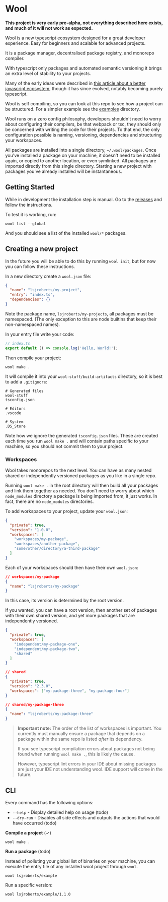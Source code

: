 # Wool

**This project is very early pre-alpha, not everything described here exists, and much of it will not work as expected.**

Wool is a new typescript ecosystem designed for a great developer experience. Easy for beginners and scalable for advanced projects.

It is a package manager, decentralised package registry, and monorepo compiler.

With typescript only packages and automated semantic versioning it brings an extra level of stability to your projects.

Many of the early ideas were described in [this article about a better javascript ecosystem](http://gelatindesign.co.uk/coding/javascript-ecosystem), though it has since evolved, notably becoming purely typescript.

Wool is self compiling, so you can look at this repo to see how a project can be structured. For a simpler example see the [examples](examples) directory.

Wool runs on a zero config philosophy, developers shouldn't need to worry about configuring their compilers, be that webpack or tsc, they should only be concerned with writing the code for their projects. To that end, the only configuration possible is naming, versioning, dependencies and structuring your workspaces.

All packages are installed into a single directory, `~/.wool/packages`. Once you've installed a package on your machine, it doesn't need to be installed again, or copied to another location, or even symlinked. All packages are imported directly from this single directory. Starting a new project with packages you've already installed will be instantaneous.

## Getting Started

While in development the installation step is manual. Go to the [releases](https://github.com/woolts/wool/releases) and follow the instructions.

To test it is working, run:

```
wool list --global
```

And you should see a list of the installed `wool/*` packages.

## Creating a new project

In the future you will be able to do this by running `wool init`, but for now you can follow these instructions.

In a new directory create a `wool.json` file:

```json
{
  "name": "lsjroberts/my-project",
  "entry": "index.ts",
  "dependencies": {}
}
```

Note the package name, `lsjroberts/my-projects`, all packages must be namespaced. (The only exception to this are node builtins that keep their non-namespaced names).

In your entry file write your code:

```ts
// index.ts
export default () => console.log('Hello, World!');
```

Then compile your project:

```
wool make .
```

It will compile it into your `wool-stuff/build-artifacts` directory, so it is best to add a `.gitignore`:

```
# Generated files
wool-stuff
tsconfig.json

# Editors
.vscode

# System
.DS_Store
```

Note how we ignore the generated `tsconfig.json` files. These are created each time you run `wool make .` and will contain paths specific to your machine, so you should not commit them to your project.

### Workspaces

Wool takes monorepos to the next level. You can have as many nested shared or independently versioned packages as you like in a single repo.

Running `wool make .` in the root directory will then build all your packages and link them together as needed. You don't need to worry about which `node_modules` directory a package is being imported from, it just works. In fact, there are no `node_modules` directories.

To add workspaces to your project, update your `wool.json`:

```json
{
  "private": true,
  "version": "1.0.0",
  "workspaces": [
    "workspaces/my-package",
    "workspaces/another-package",
    "some/other/directory/a-third-package"
  ]
}
```

Each of your workspaces should then have their own `wool.json`:

```json
// workspaces/my-package
{
  "name": "lsjroberts/my-package"
}
```

In this case, its version is determined by the root version.

If you wanted, you can have a root version, then another set of packages with their own shared version, and yet more packages that are independently versioned.

```json
{
  "private": true,
  "workspaces": [
    "independent/my-package-one",
    "independent/my-package-two",
    "shared"
  ]
}
```

```json
// shared
{
  "private": true,
  "version": "2.3.0",
  "workspaces": ["my-package-three", "my-package-four"]
}
```

```json
// shared/my-package-three
{
  "name": "lsjroberts/my-package-three"
}
```

> **Important note:** The order of the list of workspaces is important. You currently must manually ensure a package that depends on a package within the same repo is listed _after_ its dependency.
>
> If you see typescript compilation errors about packages not being found when running `wool make .`, this is likely the cause.
>
> However, typescript lint errors in your IDE about missing packages are just your IDE not understanding wool. IDE support will come in the future.

## CLI

Every command has the following options:

- `--help` - Display detailed help on usage (todo)
- `--dry-run` - Disables all side effects and outputs the actions that would have occurred (todo)

**Compile a project** (✓)

```
wool make .
```

**Run a package** (todo)

Instead of polluting your global list of binaries on your machine, you can execute the entry file of any installed wool project through `wool`.

```
wool lsjroberts/example
```

Run a specific version:

```
wool lsjroberts/example/1.1.0
```

<!--

**Execute a node ts file** (todo)

```
wool path/to/file.ts
```

**Initialise a project** (todo)

```
wool init
```

**Add a dependency** (wip)

```
wool add lsjroberts/package
```

Searches and installs packages, in order until a matching package and version is found:

1.  Offline first, from `~/.wool/packages`
2.  Previously specified registry for the package in `wool.lock`
3.  Registries in order listed in `wool.json`

Use `--offline` to only look for the package in the existing installed packages, skipping steps 2 and 3.

Use `--fresh` to ignore the `wool.lock` and search for the package online in registry order.

**Add a global dependency** (todo)

```
wool add --global lsjroberts/package
```

Installs a package but does not add it to the local project. Its binaries are symlinked from the `~/.wool/.bin` directory.

e.g.

```json
{
  "name": "lsjroberts/package",
  "version": "1.0.0",
  "bin": {
    "example": "./bin/example.sh"
  }
}
```

```
wool add lsjroberts/package --global
```

```
ls ~/.wool/.bin/example
> ~/.wool/.bin/example -> ../packages/lsjroberts/package/1.0.0/bin/example.sh
```

-->

<!-- **Symlink a package to `~/.wool/packages`** (todo)

```
wool link .
``` -->

<!--
**Version a package** (wip)

```
wool version [version]
```

If no version is provided, it attempts to detect semantic version changes and suggests a new version.

If it has changed, updates the version in `wool.json`.

**Bundle a package** (todo)

```
wool bundle
wool bundle ~/example.tar.gz
wool bundle --version 1.1.0
```

Versions and zips a package into an installable bundle.

**Publish a package** (todo)

```
wool publish
wool publish --version 1.1.0
```

Bundles the package then publishes it to each listed registry that is compatible.

**Publish a package only locally to the `~/.wool` directory** (wip)

```
wool local?
wool local? --watch
```

Bundles and installs the package into `~/.wool/packages/[namespace]/[package]/[version]`.

Use `--watch` to watch its files and republish after any changes.

It will use the version specified in `wool.json`, overwriting any previously installed instance of the package at that version.

**Execute a script from `wool.json`** (todo)

```
wool run [script]
```

e.g.

```json
{
  "scripts": {
    "start": "wool index.mjs"
  }
}
```

```
wool run start
```

## Example

Within the root directory of this repo:

```
wool local
wool list --global
```

Then execute a script with:

```
wool examples/lsjroberts/example/index.mjs
```

And if it all works you should see the following output:

```
bob/package -- alice/package -- lsjroberts/example
```

![image of local command output](_screenshots/local.png)
![image of list command output](_screenshots/list.png)
-->
